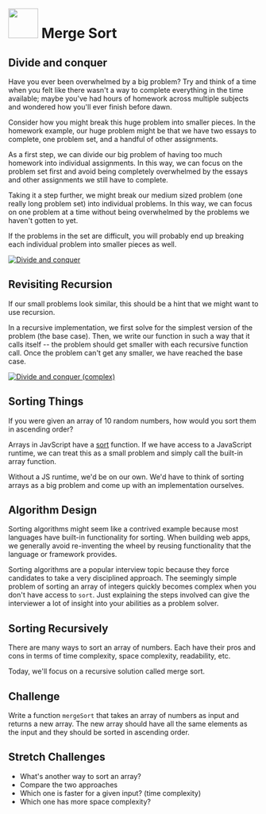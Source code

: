 # <img src="https://cloud.githubusercontent.com/assets/7833470/10423298/ea833a68-7079-11e5-84f8-0a925ab96893.png" width="60"> Merge Sort

## Divide and conquer

Have you ever been overwhelmed by a big problem? Try and think of a time when you felt like there wasn't a way to complete everything in the time available; maybe you've had hours of homework across multiple subjects and wondered how you'll ever finish before dawn.

Consider how you might break this huge problem into smaller pieces. In the homework example, our huge problem might be that we have two essays to complete, one problem set, and a handful of other assignments.

As a first step, we can divide our big problem of having too much homework into individual assignments. In this way, we can focus on the problem set first and avoid being completely overwhelmed by the essays and other assignments we still have to complete.

Taking it a step further, we might break our medium sized problem (one really long problem set) into individual problems. In this way, we can focus on one problem at a time without being overwhelmed by the problems we haven't gotten to yet.

If the problems in the set are difficult, you will probably end up breaking each individual problem into smaller pieces as well.

[![Divide and conquer](https://s3.amazonaws.com/ka-cs-algorithms/divide_conquer_1_step.png)](https://www.khanacademy.org/computing/computer-science/algorithms/merge-sort/a/divide-and-conquer-algorithms)

## Revisiting Recursion

If our small problems look similar, this should be a hint that we might want to use recursion.

In a recursive implementation, we first solve for the simplest version of the problem (the base case). Then, we write our function in such a way that it calls itself -- the problem should get smaller with each recursive function call. Once the problem can't get any smaller, we have reached the base case.

[![Divide and conquer (complex)](https://s3.amazonaws.com/ka-cs-algorithms/divide_conquer_3_steps.png)](https://www.khanacademy.org/computing/computer-science/algorithms/merge-sort/a/divide-and-conquer-algorithms)

## Sorting Things

If you were given an array of 10 random numbers, how would you sort them in ascending order?

Arrays in JavScript have a <a href="http://www.w3schools.com/jsref/jsref_sort.asp" target="_blank">sort</a> function. If we have access to a JavaScript runtime, we can treat this as a small problem and simply call the built-in array function.

Without a JS runtime, we'd be on our own. We'd have to think of sorting arrays as a big problem and come up with an implementation ourselves.

## Algorithm Design

Sorting algorithms might seem like a contrived example because most languages have built-in functionality for sorting. When building web apps, we generally avoid re-inventing the wheel by reusing functionality that the language or framework provides.

Sorting algorithms are a popular interview topic because they force candidates to take a very disciplined approach. The seemingly simple problem of sorting an array of integers quickly becomes complex when you don't have access to `sort`. Just explaining the steps involved can give the interviewer a lot of insight into your abilities as a problem solver.

## Sorting Recursively

There are many ways to sort an array of numbers. Each have their pros and cons in terms of time complexity, space complexity, readability, etc.

Today, we'll focus on a recursive solution called merge sort.

## Challenge

Write a function `mergeSort` that takes an array of numbers as input and returns a new array. The new array should have all the same elements as the input and they should be sorted in ascending order.

## Stretch Challenges

* What's another way to sort an array?
* Compare the two approaches
* Which one is faster for a given input? (time complexity)
* Which one has more space complexity?
